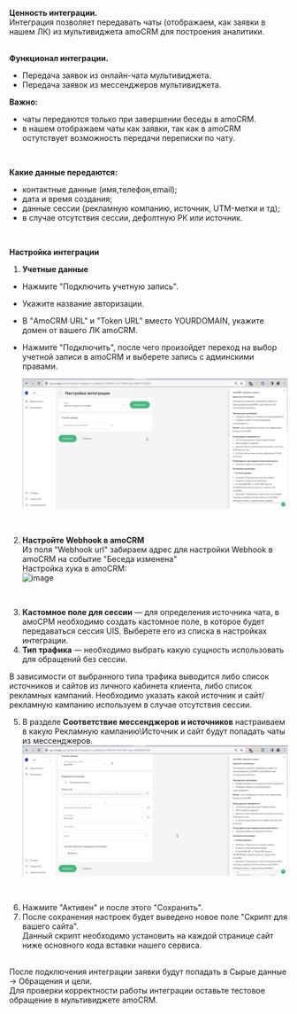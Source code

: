 
**Ценность интеграции.**  
Интеграция позволяет передавать чаты (отображаем, как заявки в нашем ЛК) из мультивиджета amoCRM для построения аналитики.  
<br />

**Функционал интеграции.**  
- Передача заявок из онлайн-чата  мультивиджета.  
- Передача заявок из мессенджеров мультивиджета. <br />

**Важно:** 
- чаты передаются только при завершении беседы в amoCRM. <br />
- в нашем отображаем чаты как заявки, так как в amoCRM остутствует возможность передачи переписки по чату.
 
<br />

**Какие данные передаются:**   
- контактные данные (имя,телефон,email);  
- дата и время создания;  
- данные сессии (рекламную компанию, источник, UTM-метки и тд);  
- в случае отсутствия сессии, дефолтную РК или источник.  
 <br /> 


**Настройка интеграции**  <br /> 
1. **Учетные данные**   <br /> 
- Нажмите "Подключить учетную запись".
- Укажите название авторизации.
- В "AmoCRM URL" и "Token URL" вместо YOURDOMAIN, укажите домен от вашего ЛК amoCRM.
- Нажмите "Подключить", после чего произойдет переход на выбор учетной записи в amoCRM и выберете запись с админскими правами.

  ![image](amo_auth3.gif)
<br /> 

2. **Настройте Webhook в amoCRM**<br />
Из поля "Webhook url" забираем адрес для настройки Webhook в amoCRM на событие "Беседа изменена"  <br />
Настройка хука в amoCRM:  
![image](amo_hook.gif)
<br />

3. **Кастомное поле для сессии** — для определения источника чата, в амоСРМ необходимо создать кастомное поле, в которое будет передаваться сессия UIS. Выберете его из списка в настройках интеграции. <br />
4. **Тип трафика** — необходимо выбрать какую сущность использовать для обращений без сессии.<br />
   
В зависимости от выбранного типа трафика выводится либо список источников и сайтов  из личного кабинета клиента, либо список рекламных кампаний. Необходимо указать какой источник и сайт/рекламную кампанию используем в случае отсутствия сессии. <br /> 

5. В разделе **Соответствие мессенджеров и источников** настраиваем в какую Рекламную кампанию\Источник и сайт будут попадать чаты из мессенджеров.  <br />
![image](rk_source2.gif)
<br />

6. Нажмите "Активен" и после этого "Сохранить". <br />
7. После сохранения настроек будет выведено новое поле  "Скрипт для вашего сайта".<br />
Данный скрипт необходимо установить на каждой странице сайт ниже основного кода вставки нашего сервиса. <br />  <br />

После подключения интеграции заявки будут попадать в  Сырые данные -> Обращения и цели.  <br /> 
Для проверки корректности работы интеграции оставьте тестовое обращение в мультивиджете amoCRM. <br />



